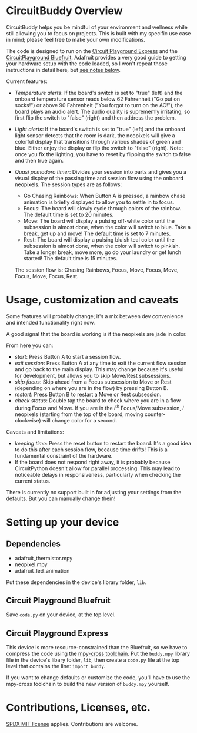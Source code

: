 # CircuitBuddy Overview

CircuitBuddy helps you be mindful of your environment and wellness while still allowing you to focus on projects. This is built with my specific use case in mind; please feel free to make your own modifications.

The code is designed to run on the [Circuit Playground Express](https://learn.adafruit.com/adafruit-circuit-playground-express/) and the [CircuitPlayground Bluefruit](https://learn.adafruit.com/adafruit-circuit-playground-bluefruit/). Adafruit provides a very good guide to getting your hardware setup with the code loaded, so I won't repeat those instructions in detail here, but [see notes below](#setting-up-your-device).

Current features:
- _Temperature alerts_: If the board's switch is set to "true" (left) and the onboard temperature sensor reads below 62 Fahrenheit ("Go put on socks!") or above 90 Fahrenheit ("You forgot to turn on the AC!"), the board plays an audio alert. The audio quality is suprememly irritating, so first flip the switch to "false" (right) and then address the problem.
- _Light alerts_: If the board's switch is set to "true" (left) and the onboard light sensor detects that the room is dark, the neopixels will give a colorful display that transitions through various shades of green and blue. Either enjoy the display or flip the switch to "false" (right). Note: once you fix the lighting, you have to reset by flipping the switch to false and then true again.
- _Quasi pomodoro timer_: Divides your session into parts and gives you a visual display of the passing time and session flow using the onboard neopixels. The session types are as follows:
    - Go Chasing Rainbows: When Button A is pressed, a rainbow chase animation is briefly displayed to allow you to settle in to focus.
    - Focus: The board will slowly cycle through colors of the rainbow. The default time is set to 20 minutes.
    - Move: The board will display a pulsing off-white color until the subsession is almost done, when the color will switch to blue. Take a break, get up and move! The default time is set to 7 minutes.
    - Rest: The board will display a pulsing bluish teal color until the subsession is almost done, when the color will switch to pinkish. Take a longer break, move more, go do your laundry or get lunch started! The default time is 15 minutes.
    
    The session flow is: Chasing Rainbows, Focus, Move, Focus, Move, Focus, Move, Focus, Rest.

# Usage, customization and caveats
Some features will probably change; it's a mix between dev convenience and intended functionality right now. 

A good signal that the board is working is if the neopixels are jade in color. 

From here you can:
- _start_: Press Button A to start a session flow.
- _exit session_: Press Button A at any time to exit the current flow session and go back to the main display. This may change because it's useful for development, but allows you to skip Move/Rest subsessions.
- _skip focus_: Skip ahead from a Focus subsession to Move or Rest (depending on where you are in the flow) by pressing Button B.
- _restart_: Press Button B to restart a Move or Rest subsession.
- _check status_: Double tap the board to check where you are in a flow during Focus and Move. If you are in the _i<sup>th</sup>_ Focus/Move subsession, _i_ neopixels (starting from the top of the board, moving counter-clockwise) will change color for a second. 

Caveats and limitations:
- _keeping time_: Press the reset button to restart the board. It's a good idea to do this after each session flow, because time drifts! This is a fundamental constraint of the hardware.
- If the board does not respond right away, it is probably because CircuitPython doesn't allow for parallel processing. This may lead to noticeable delays in responsiveness, particularly when checking the current status.

There is currently no support built in for adjusting your settings from the defaults. But you can manually change them!

# Setting up your device
## Dependencies
-  adafruit_thermistor.mpy
-  neopixel.mpy
-  adafruit_led_animation

Put these dependencies in the device's library folder, `lib`.

## Circuit Playground Bluefruit
Save `code.py` on your device, at the top level.

## Circuit Playground Express
This device is more resource-constrained than the Bluefruit, so we have to compress the code using the [mpy-cross toolchain](https://learn.adafruit.com/creating-and-sharing-a-circuitpython-library?view=all#mpy-3106477). Put the `buddy.mpy` library file in the device's libary folder, `lib`, then create a `code.py` file at the top level that contains the line:
`import buddy`.

If you want to change defaults or customize the code, you'll have to use the mpy-cross toolchain to build the new version of `buddy.mpy` yourself.

# Contributions, Licenses, etc.

[SPDX MIT license](https://spdx.org/licenses/MIT.html) applies. Contributions are welcome. 
